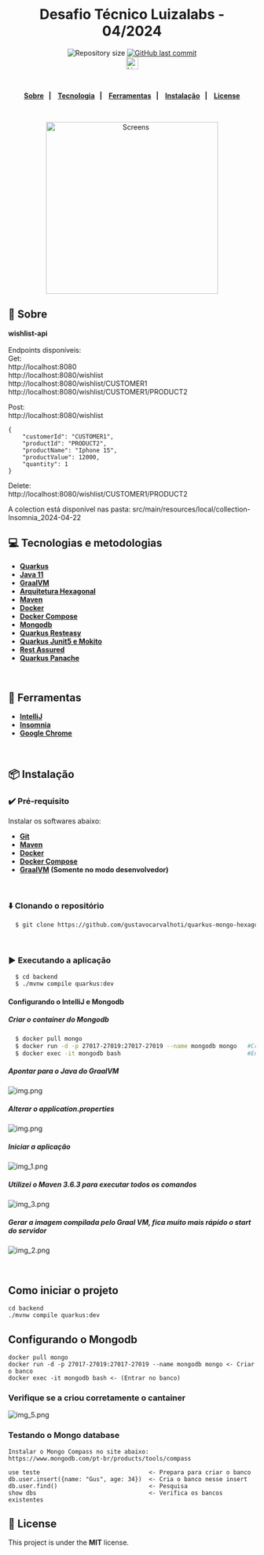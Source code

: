 <h1 align="center">
  Desafio Técnico Luizalabs - 04/2024
</h1>
<p align="center">
  <img alt="Repository size" src="https://img.shields.io/github/repo-size/gustavocarvalhoti/quarkus-luiza-labs?color=15c3d6"/>
  <a href="https://github.com/gustavocarvalhoti/quarkus-luiza-labs/commits/main">
    <img alt="GitHub last commit" src="https://img.shields.io/github/last-commit/gustavocarvalhoti/quarkus-luiza-labs?color=15c3d6"/>
  </a>
 <br>
  <a href="https://www.linkedin.com/in/gustavocarvalho-ti/">
      <img alt="LinkedIn link" src="https://img.shields.io/badge/-Gustavo%20Carvalho-0077B5?style=flat&amp;logo=Linkedin&amp;logoColor=white" height="25px">
  </a> 
</p>
<strong>
<br>
<p align="center">
  <a href="#bookmark-sobre">Sobre</a>&nbsp;&nbsp;&nbsp;|&nbsp;&nbsp;&nbsp;
  <a href="#computer-tecnologias">Tecnologia</a>&nbsp;&nbsp;&nbsp;|&nbsp;&nbsp;&nbsp;
  <a href="#wrench-ferramentas">Ferramentas</a>&nbsp;&nbsp;&nbsp;|&nbsp;&nbsp;&nbsp;
  <a href="#package-instalação">Instalação</a>&nbsp;&nbsp;&nbsp;|&nbsp;&nbsp;&nbsp;
  <a href="#memo-license">License</a>
</p>
</strong>
<br>

<p align="center">
    <img alt="Screens" src="backend/.github/luizalabs.png" height="350px" />
</p>

## :bookmark: Sobre

**wishlist-api** <br><br>
Endpoints disponíveis: <br>
Get: <br>
http://localhost:8080 <br>
http://localhost:8080/wishlist <br>
http://localhost:8080/wishlist/CUSTOMER1 <br>
http://localhost:8080/wishlist/CUSTOMER1/PRODUCT2 <br>

Post:<br>
http://localhost:8080/wishlist

````
{
	"customerId": "CUSTOMER1",
	"productId": "PRODUCT2",
	"productName": "Iphone 15",
	"productValue": 12000,
	"quantity": 1
}
````

Delete:<br>
http://localhost:8080/wishlist/CUSTOMER1/PRODUCT2 <br>

A colection está disponível nas pasta: src/main/resources/local/collection-Insomnia_2024-04-22

## :computer: Tecnologias e metodologias

- **[Quarkus](https://quarkus.io/)**
- **[Java 11](https://www.oracle.com/br/java/technologies/javase-jdk11-downloads.html)**
- **[GraalVM](https://www.graalvm.org/)**
- **[Arquitetura Hexagonal](https://engsoftmoderna.info/artigos/arquitetura-hexagonal.html)**
- **[Maven](https://maven.apache.org/)**
- **[Docker](https://www.docker.com/)**
- **[Docker Compose](https://docs.docker.com/compose/install/)**
- **[Mongodb](https://www.mongodb.com/)**
- **[Quarkus Resteasy](https://quarkus.io/)**
- **[Quarkus Junit5 e Mokito](https://quarkus.io/)**
- **[Rest Assured](https://quarkus.io/)**
- **[Quarkus Panache](https://quarkus.io/)**

<br>

## :wrench: Ferramentas

- **[IntelliJ](https://www.jetbrains.com/)**
- **[Insomnia](https://insomnia.rest/)**
- **[Google Chrome](https://www.google.com/chrome/)**

<br>

## :package: Instalação

### :heavy_check_mark: **Pré-requisito**

Instalar os softwares abaixo:

- **[Git](https://git-scm.com/)**
- **[Maven](https://maven.apache.org/)**
- **[Docker](https://www.docker.com/)**
- **[Docker Compose](https://docs.docker.com/compose/install/)**
- **[GraalVM](https://www.graalvm.org/) (Somente no modo desenvolvedor)**

<br>

### :arrow_down: **Clonando o repositório**

```sh
  $ git clone https://github.com/gustavocarvalhoti/quarkus-mongo-hexagonal.git
```

<br>

### :arrow_forward: **Executando a aplicação**

```sh
  $ cd backend
  $ ./mvnw compile quarkus:dev
```

#### Configurando o IntelliJ e Mongodb

##### Criar o container do Mongodb

```sh
  $ docker pull mongo
  $ docker run -d -p 27017-27019:27017-27019 --name mongodb mongo   #Criar o banco
  $ docker exec -it mongodb bash                                    #Entrar no banco
```

##### Apontar para o Java do GraalVM

![img.png](backend/.github/img.png)

##### Alterar o application.properties

![img.png](backend/.github/img_4.png)

##### Iniciar a aplicação

![img_1.png](backend/.github/img_1.png)

##### Utilizei o Maven 3.6.3 para executar todos os comandos

![img_3.png](backend/.github/img_3.png)

##### Gerar a imagem compilada pelo Graal VM, fica muito mais rápido o start do servidor

![img_2.png](backend/.github/img_2.png)

<br>

## Como iniciar o projeto

```
cd backend
./mvnw compile quarkus:dev
```

## Configurando o Mongodb

```
docker pull mongo
docker run -d -p 27017-27019:27017-27019 --name mongodb mongo <- Criar o banco
docker exec -it mongodb bash <- (Entrar no banco)
```

### Verifique se a criou corretamente o cantainer

![img_5.png](backend/.github/img_5.png)<br/>

### Testando o Mongo database

```
Instalar o Mongo Compass no site abaixo:
https://www.mongodb.com/pt-br/products/tools/compass

use teste                               <- Prepara para criar o banco
db.user.insert({name: "Gus", age: 34})  <- Cria o banco nesse insert
db.user.find()                          <- Pesquisa
show dbs                                <- Verifica os bancos existentes
```

## :memo: License

This project is under the **MIT** license.